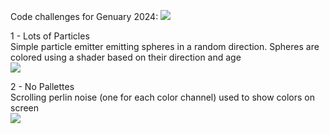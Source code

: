 Code challenges for Genuary 2024: ![](https://genuary.art/) <br />

1 - Lots of Particles <br />
Simple particle emitter emitting spheres in a random direction. Spheres are colored using a shader based on their direction and age <br />
![](https://github.com/NicholasLangley/Genuary2024/blob/master/GIFs/1-Particles.gif)

2 - No Pallettes <br />
Scrolling perlin noise (one for each color channel) used to show colors on screen <br />
![](https://github.com/NicholasLangley/Genuary2024/blob/master/GIFs/2-No%20Pallete.gif)
